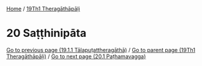 
[Home](/) / [19Th1 Theragāthāpāḷi](../19Th1.md)

# 20 Saṭṭhinipāta


[Go to previous page (19.1.1 Tālapuṭattheragāthā)](19/19.1/19.1.1.md) / [Go to parent page (19Th1 Theragāthāpāḷi)](0.md) / [Go to next page (20.1 Paṭhamavagga)](20/20.1.md)


